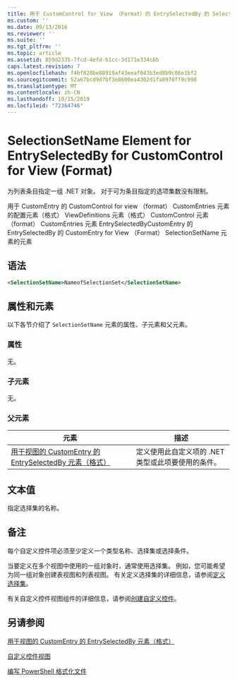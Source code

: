 ```yaml
---
title: 用于 CustomControl for View （Format）的 EntrySelectedBy 的 SelectionSetName 元素 |Microsoft Docs
ms.custom: ''
ms.date: 09/13/2016
ms.reviewer: ''
ms.suite: ''
ms.tgt_pltfrm: ''
ms.topic: article
ms.assetid: 859d2335-7fcd-4efd-b1cc-3d171e334c6b
caps.latest.revision: 7
ms.openlocfilehash: f4bf820be88919af43eeaf043b3ed8b9c06e1bf2
ms.sourcegitcommit: 52a67bcd9d7bf3e8600ea4302d1fa8970ff9c998
ms.translationtype: MT
ms.contentlocale: zh-CN
ms.lasthandoff: 10/15/2019
ms.locfileid: "72364746"
---
```

# <a name="selectionsetname-element-for-entryselectedby-for-customcontrol-for-view-format"></a>SelectionSetName Element for EntrySelectedBy for CustomControl for View (Format)

为列表条目指定一组 .NET 对象。 对于可为条目指定的选项集数没有限制。

用于 CustomEntry 的 CustomControl for view （format） CustomEntries 元素的配置元素（格式） ViewDefinitions 元素（格式） CustomControl 元素（format） CustomEntries 元素 EntrySelectedByCustomEntry 的 EntrySelectedBy 的 CustomEntry for View （Format） SelectionSetName 元素的元素

## <a name="syntax"></a>语法

```xml
<SelectionSetName>NameofSelectionSet</SelectionSetName>
```

## <a name="attributes-and-elements"></a>属性和元素

以下各节介绍了 `SelectionSetName` 元素的属性、子元素和父元素。

### <a name="attributes"></a>属性

无。

### <a name="child-elements"></a>子元素

无。

### <a name="parent-elements"></a>父元素

|元素|描述|
|-------------|-----------------|
|[用于视图的 CustomEntry 的 EntrySelectedBy 元素（格式）](./entryselectedby-element-for-customentry-for-customcontrol-for-view-format.md)|定义使用此自定义项的 .NET 类型或此项要使用的条件。|

## <a name="text-value"></a>文本值

指定选择集的名称。

## <a name="remarks"></a>备注

每个自定义控件项必须至少定义一个类型名称、选择集或选择条件。

当要定义在多个视图中使用的一组对象时，通常使用选择集。 例如，您可能希望为同一组对象创建表视图和列表视图。 有关定义选择集的详细信息，请参阅[定义选择集](./defining-selection-sets.md)。

有关自定义控件视图组件的详细信息，请参阅[创建自定义控件](./creating-custom-controls.md)。

## <a name="see-also"></a>另请参阅

[用于视图的 CustomEntry 的 EntrySelectedBy 元素（格式）](./entryselectedby-element-for-customentry-for-customcontrol-for-view-format.md)

[自定义控件视图](./creating-custom-controls.md)

[编写 PowerShell 格式化文件](./writing-a-powershell-formatting-file.md)
